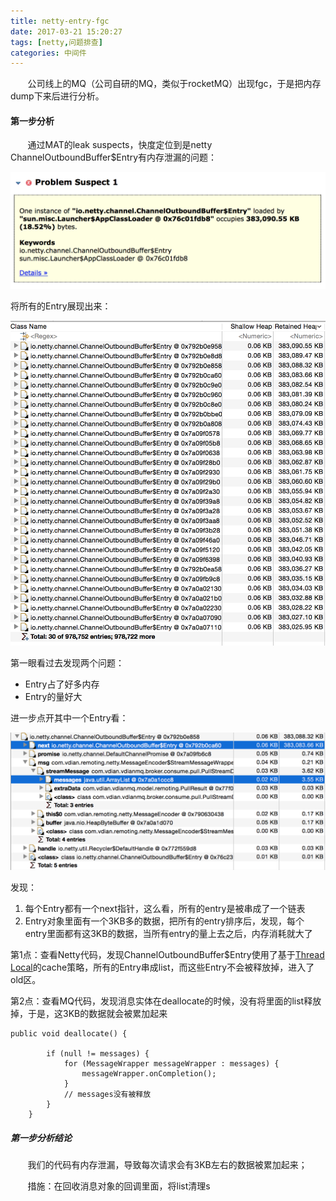 ```yaml
---
title: netty-entry-fgc
date: 2017-03-21 15:20:27
tags: [netty,问题排查]
categories: 中间件
---
```


&#160; &#160; &#160; &#160;公司线上的MQ（公司自研的MQ，类似于rocketMQ）出现fgc，于是把内存dump下来后进行分析。


#### 第一步分析

&#160; &#160; &#160; &#160;通过MAT的leak suspects，快度定位到是netty ChannelOutboundBuffer$Entry有内存泄漏的问题：

![mat-01.png](/images/netty-entry-fgc-01.png)

将所有的Entry展现出来：

![mat-02.png](/images/netty-entry-fgc-02.png)

第一眼看过去发现两个问题：

* Entry占了好多内存
* Entry的量好大

进一步点开其中一个Entry看：

![mat-03.png](/images/netty-entry-fgc-03.png)

发现：

1. 每个Entry都有一个next指针，这么看，所有的entry是被串成了一个链表
2. Entry对象里面有一个3KB多的数据，把所有的entry排序后，发现，每个entry里面都有这3KB的数据，当所有entry的量上去之后，内存消耗就大了

第1点：查看Netty代码，发现ChannelOutboundBuffer$Entry使用了基于[Thread Local](http://localhost:4000)的cache策略，所有的Entry串成list，而这些Entry不会被释放掉，进入了old区。

第2点：查看MQ代码，发现消息实体在deallocate的时候，没有将里面的list释放掉，于是，这3KB的数据就会被累加起来

```
public void deallocate() {

        if (null != messages) {
            for (MessageWrapper messageWrapper : messages) {
                messageWrapper.onCompletion();
            }
            // messages没有被释放
        }
    }
```    

##### 第一步分析结论

&#160; &#160; &#160; &#160;我们的代码有内存泄漏，导致每次请求会有3KB左右的数据被累加起来；

&#160; &#160; &#160; &#160;措施：在回收消息对象的回调里面，将list清理s
